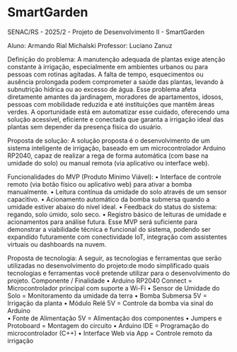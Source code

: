 # SmartGarden
SENAC/RS - 2025/2 - Projeto de Desenvolvimento II - SmartGarden

Aluno: Armando Rial Michalski
Professor: Luciano Zanuz

Definição do problema:
A manutenção adequada de plantas exige atenção constante à irrigação, especialmente em ambientes urbanos ou para pessoas com rotinas agitadas. A falta de tempo, esquecimentos ou ausência prolongada podem comprometer a saúde das plantas, levando à subnutrição hídrica ou ao excesso de água. Esse problema afeta diretamente amantes da jardinagem, moradores de apartamentos, idosos, pessoas com mobilidade reduzida e até instituições que mantêm áreas verdes. 
A oportunidade está em automatizar esse cuidado, oferecendo uma solução acessível, eficiente e conectada que garanta a irrigação ideal das plantas sem depender da presença física do usuário.  

Proposta de solução:
A solução proposta é o desenvolvimento de um sistema inteligente de irrigação, baseado em um microcontrolador Arduino RP2040, capaz de realizar a rega de forma automática (com base na umidade do solo) ou manual remota (via aplicativo ou interface web). 

Funcionalidades do MVP (Produto Mínimo Viável): 
• Interface de controle remoto (via botão físico ou aplicativo web) para ativar a bomba manualmente. 
• Leitura contínua da umidade do solo através de um sensor capacitivo. 
• Acionamento automático da bomba submersa quando a umidade estiver abaixo do nível ideal. 
• Feedback do status do sistema: regando, solo úmido, solo seco. 
• Registro básico de leituras de umidade e acionamentos para análise futura. 
Esse MVP será suficiente para demonstrar a viabilidade técnica e funcional do sistema, podendo ser expandido 
futuramente com conectividade IoT, integração com assistentes virtuais ou dashboards na nuvem. 

Proposta de tecnologia:
A seguir, as tecnologias e ferramentas que serão utilizadas no desenvolvimento do projeto:de modo simplificado quais tecnologias e ferramentas você pretende utilizar para o desenvolvimento do projeto. 
Componente / Finalidade 
• Arduino RP2040 Connect = Microcontrolador principal com suporte a Wi-Fi 
• Sensor de Umidade do Solo = Monitoramento da umidade da terra 
• Bomba Submersa 5V = Irrigação da planta 
• Módulo Relé 5V = Controle da bomba via sinal do Arduino  
• Fonte de Alimentação 5V = Alimentação dos componentes 
• Jumpers e Protoboard = Montagem do circuito 
• Arduino IDE = Programação do microcontrolador (C++) 
• Interface Web via App = Controle remoto da irrigação 
